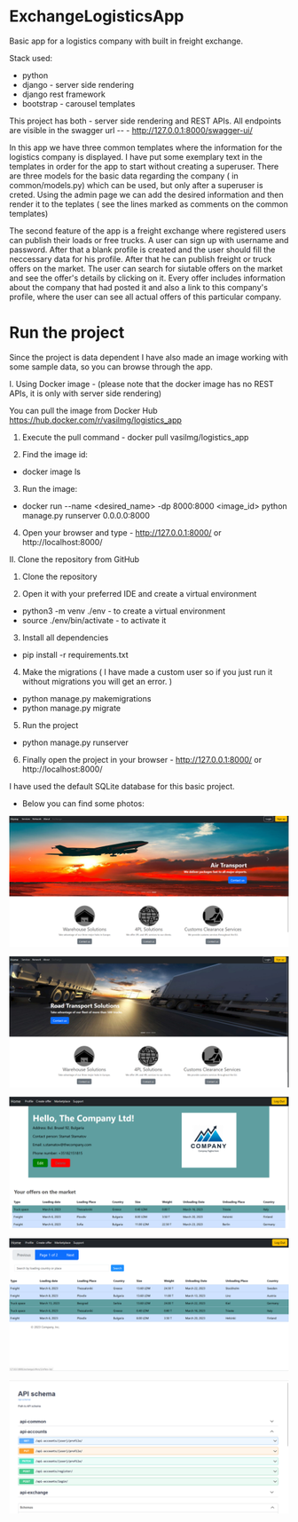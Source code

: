 # ExchangeLogisticsApp
Basic app for a logistics company with built in freight exchange.

Stack used:
 - python
 - django - server side rendering
 - django rest framework
 - bootstrap - carousel templates
 
 This project has both - server side rendering and REST APIs.
 All endpoints are visible in the swagger url -- - http://127.0.0.1:8000/swagger-ui/
 
 
 
 In this app we have three common templates where the information for the logistics company is displayed.
 I have put some exemplary text in the templates in order for the app to start without creating a superuser.
 There are three models for the basic data regarding the company ( in common/models.py) which can be used, but only after a superuser is creted.
 Using the admin page we can add the desired information and then render it to the teplates ( see the lines marked as comments on the common templates)
 
 The second feature of the app is a freight exchange where registered users can publish their loads or free trucks.
 A user can sign up with username and password. After that a blank profile is created and the user should fill the neccessary data for his profile.
 After that he can publish freight or truck offers on the market. The user can search for siutable offers on the market and see the offer's details by clicking on it.
 Every offer includes information about the company that had posted it and also a link to this company's profile, where the user can see all actual offers of this particular company.
 
 # Run the project
 Since the project is data dependent I have also made an image working with some sample data, so you can browse through the app.
 
 I. Using Docker image - (please note that the docker image has no REST APIs, it is only with server side rendering)
 
 You can pull the image from Docker Hub https://hub.docker.com/r/vasilmg/logistics_app
 
 1. Execute the pull command - docker pull vasilmg/logistics_app
 
 2. Find the image id:
 - docker image ls
 
 3. Run the image:
 - docker run --name <desired_name>  -dp 8000:8000 <image_id> python manage.py runserver 0.0.0.0:8000
 
 4. Open your browser and type - http://127.0.0.1:8000/ or http://localhost:8000/
 
 II. Clone the repository from GitHub
 
 1. Clone the repository

 2. Open it with your preferred IDE and create a virtual environment
 - python3 -m venv ./env   - to create a virtual environment
 - source ./env/bin/activate - to activate it
 
 3. Install all dependencies
  - pip install -r requirements.txt
  
 4. Make the migrations ( I have made a custom user so if you just run it without migrations you will get an error. )
  - python manage.py makemigrations
  - python manage.py migrate
 
 5. Run the project
 - python manage.py runserver

 6. Finally open the project in your browser - http://127.0.0.1:8000/ or http://localhost:8000/
 
 I have used the default SQLite database for this basic project.
 
  - Below you can find some photos:
 
![front page](https://github.com/VasilMG/Django-ExchangeLogisticsApp/blob/main/Screenshots/Screenshot%202023-03-05%20233520.png)

![front page](https://github.com/VasilMG/Django-ExchangeLogisticsApp/blob/main/Screenshots/Screenshot%202023-03-05%20233434.png)

![front page](https://github.com/VasilMG/Django-ExchangeLogisticsApp/blob/main/Screenshots/Screenshot%202023-03-05%20231650.png)

![front page](https://github.com/VasilMG/Django-ExchangeLogisticsApp/blob/main/Screenshots/Screenshot%202023-03-05%20232347.png)

![front page](https://github.com/VasilMG/Django-ExchangeLogisticsApp/blob/main/Screenshots/Screenshot%202023-03-11%20232327.png)

